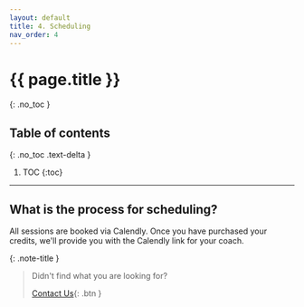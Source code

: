 ```yaml
---
layout: default
title: 4. Scheduling
nav_order: 4
---
```


# {{ page.title }}
{: .no_toc }

## Table of contents
{: .no_toc .text-delta }

1. TOC
{:toc}

---

## What is the process for scheduling?
All sessions are booked via Calendly. Once you have purchased your credits, we'll provide you with the Calendly link for your coach.

{: .note-title }
> Didn't find what you are looking for?
>
> [Contact Us](mailto:communications@techinterview.coach){: .btn }